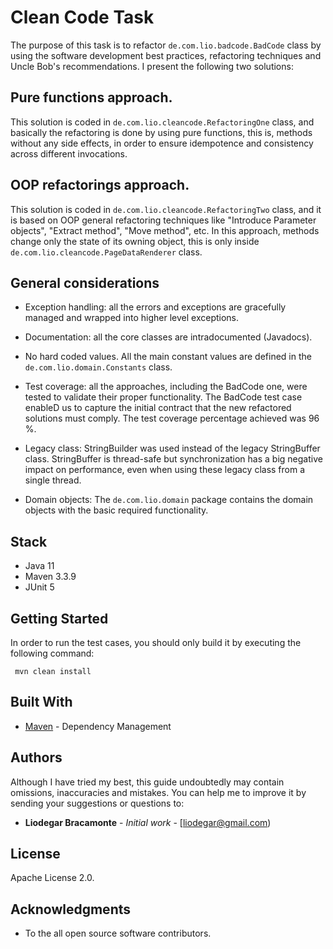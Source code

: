 # Clean Code Task

The purpose of this task is to refactor `de.com.lio.badcode.BadCode` class by using the software development best practices, refactoring techniques and Uncle Bob's recommendations.
I present the following two solutions:

## Pure functions approach.
This solution is coded in ` de.com.lio.cleancode.RefactoringOne ` class, and basically the refactoring is done by using pure functions, this is, methods without any side effects, in order to ensure idempotence and consistency across different invocations.

## OOP refactorings approach.
This solution is coded in ` de.com.lio.cleancode.RefactoringTwo ` class, and it is based on OOP general refactoring techniques like "Introduce Parameter objects", "Extract method", "Move method", etc.
In this approach, methods change only the state of its owning object, this is only inside ` de.com.lio.cleancode.PageDataRenderer ` class.

## General considerations

- Exception handling: all the errors and exceptions are gracefully managed and wrapped into higher level exceptions.

- Documentation: all the core classes are intradocumented (Javadocs).

- No hard coded values. All the main constant values are defined in the `de.com.lio.domain.Constants` class.

- Test coverage: all the approaches, including the BadCode one, were tested to validate their proper functionality. 
The BadCode test case enableD us to capture the initial contract that the new refactored solutions must comply. 
The test coverage percentage achieved was 96 %.

- Legacy class: StringBuilder was used instead of the legacy StringBuffer class. StringBuffer is thread-safe but synchronization has a big 
negative impact on performance, even when using these legacy class from a single thread.

- Domain objects: The `de.com.lio.domain` package contains the domain objects with the basic required functionality.

## Stack
- Java 11
- Maven 3.3.9
- JUnit 5

## Getting Started

In order to run the test cases, you should only build it by executing the following command:

` mvn clean install`
 
## Built With

* [Maven](https://maven.apache.org/) - Dependency Management


## Authors

Although I have tried my best, this guide undoubtedly may contain omissions, inaccuracies
and mistakes. You can help me to improve it by sending your suggestions or questions to:

* **Liodegar Bracamonte** - *Initial work* - [liodegar@gmail.com)


## License

Apache License 2.0.

## Acknowledgments

* To the all open source software contributors.